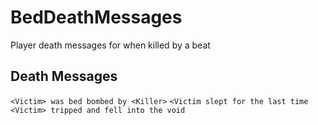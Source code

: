 # BedDeathMessages
Player death messages for when killed by a beat

## Death Messages

`<Victim> was bed bombed by <Killer>`
`<Victim slept for the last time`
`<Victim> tripped and fell into the void`
